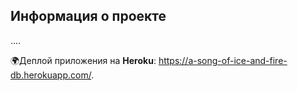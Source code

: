 ## Информация о проекте

....

🌍Деплой приложения на **Heroku**: <https://a-song-of-ice-and-fire-db.herokuapp.com/>.
